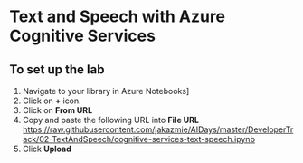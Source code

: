 # Text and Speech with Azure Cognitive Services

## To set up the lab

1. Navigate to your library in Azure Notebooks]
2. Click on **+** icon.
3. Click on **From URL**
4. Copy and paste the following URL into **File URL**
https://raw.githubusercontent.com/jakazmie/AIDays/master/DeveloperTrack/02-TextAndSpeech/cognitive-services-text-speech.ipynb
5. Click **Upload**


